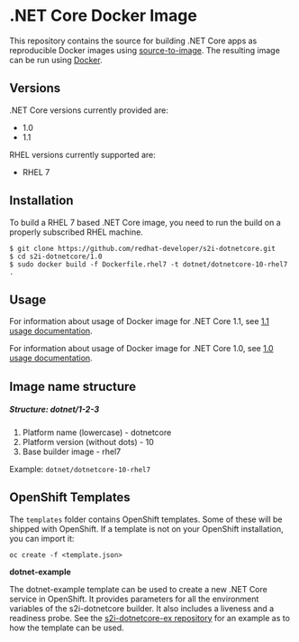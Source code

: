 .NET Core Docker Image
======================

This repository contains the source for building .NET Core apps as reproducible
Docker images using
[source-to-image](https://github.com/openshift/source-to-image).  The resulting
image can be run using [Docker](http://docker.io).

Versions
----------------
.NET Core versions currently provided are:
* 1.0
* 1.1

RHEL versions currently supported are:
* RHEL 7

Installation
----------------

To build a RHEL 7 based .NET Core image, you need to run the build on a
properly subscribed RHEL machine.

```
$ git clone https://github.com/redhat-developer/s2i-dotnetcore.git
$ cd s2i-dotnetcore/1.0
$ sudo docker build -f Dockerfile.rhel7 -t dotnet/dotnetcore-10-rhel7 .
```

Usage
---------------------------------

For information about usage of Docker image for .NET Core 1.1,
see [1.1 usage documentation](1.1/README.md).

For information about usage of Docker image for .NET Core 1.0,
see [1.0 usage documentation](1.0/README.md).

Image name structure
------------------------
##### Structure: dotnet/1-2-3

1. Platform name (lowercase) - dotnetcore
2. Platform version (without dots) - 10
3. Base builder image - rhel7

Example: `dotnet/dotnetcore-10-rhel7`

OpenShift Templates
-------------------

The `templates` folder contains OpenShift templates. Some of these will be shipped with OpenShift. If a template is not on your OpenShift installation, you can import it:

```
oc create -f <template.json>
```

**dotnet-example**

The dotnet-example template can be used to create a new .NET Core service in
OpenShift. It provides parameters for all the environment variables of the
s2i-dotnetcore builder. It also includes a liveness and a readiness probe. See
the [s2i-dotnetcore-ex
repository](https://github.com/redhat-developer/s2i-dotnetcore-ex/tree/master#use-a-template-to-build-and-deploy-a-sample-application)
for an example as to how the template can be used.
